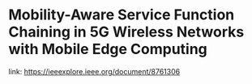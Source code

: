 # Mobility-Aware Service Function Chaining in 5G Wireless Networks with Mobile Edge Computing
link: https://ieeexplore.ieee.org/document/8761306

